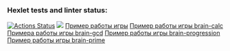 ### Hexlet tests and linter status:
[![Actions Status](https://github.com/Marsianin51/frontend-project-44/workflows/hexlet-check/badge.svg)](https://github.com/Marsianin51/frontend-project-44/actions)
<a href="https://codeclimate.com/github/Marsianin51/frontend-project-44/maintainability"><img src="https://api.codeclimate.com/v1/badges/87403e472b72a7d6b4e0/maintainability" /></a>
<a href= "https://asciinema.org/a/VHWqYZW2UNTTwSIalUGtXAjXY">Пример работы игры</a>
<a href= "https://asciinema.org/a/7MIlcFowq2Y62VKNG2g816Tg0">Пример работы игры brain-calc</a>
<a href= "https://asciinema.org/a/NjTiveEIzHB8sGKNu4uJPorfP">Примера работы игры brain-gcd</a>
<a href= "https://asciinema.org/a/lEphhfw8XWP1OlwCevAlzx3MD">Пример работы игры brain-progression</a>
<a href= "https://asciinema.org/a/bJ5tAwVV8MYyeVf8aoAzWZkZa">Пример работы игры brain-prime</a>